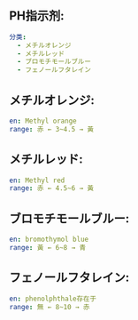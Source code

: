## PH指示剂:

```yaml
分类:
  - メチルオレンジ
  - メチルレッド
  - ブロモチモールブルー
  - フェノールフタレイン

```

## メチルオレンジ:

```yaml
en: Methyl orange
range: 赤 ← 3~4.5 → 黃

```

## メチルレッド:

```yaml
en: Methyl red
range: 赤 ← 4.5~6 → 黃

```

## ブロモチモールブルー:

```yaml
en: bromothymol blue
range: 黃 ← 6~8 → 青

```

## フェノールフタレイン:

```yaml
en: phenolphthale存在于
range: 無 ← 8~10 → 赤
```